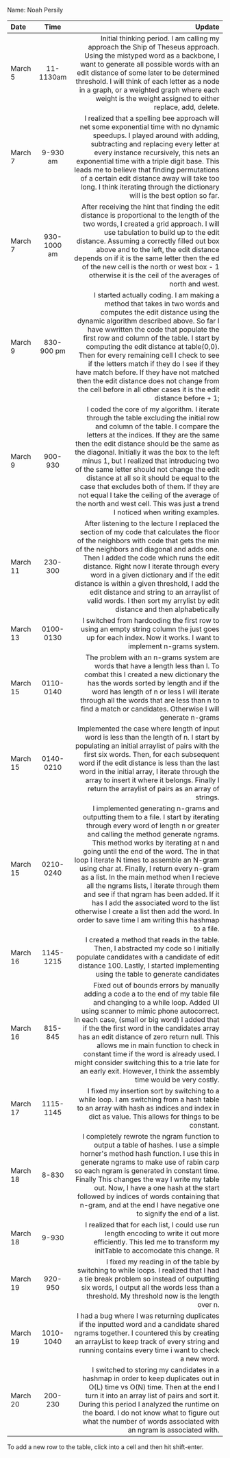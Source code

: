 Name: Noah Persily

| Date     |    Time     |                                                                                                                                                                                                                                                                                                                                                                                                                                                                                                                                                                                                                                                                                                                                                                                       Update |
|:---------|:-----------:|---------------------------------------------------------------------------------------------------------------------------------------------------------------------------------------------------------------------------------------------------------------------------------------------------------------------------------------------------------------------------------------------------------------------------------------------------------------------------------------------------------------------------------------------------------------------------------------------------------------------------------------------------------------------------------------------------------------------------------------------------------------------------------------------:|
| March 5  |  11-1130am  |                                                                                                                                                                                                                                                                                                                                                                                                                  Initial thinking period. I am calling my approach the Ship of Theseus approach. Using the mistyped word as a backbone, I want to generate all possible words with an edit distance of some later to be determined threshold. I will think of each letter as a node in a graph, or a weighted graph where each weight is the weight assigned to either replace, add, delete. |
| March 7  |  9-930 am   |                                                                                                                                                                                                                                                                                                                                                  I realized that a spelling bee approach will net some exponential time with no dynamic speedups. I played around with adding, subtracting and replacing every letter at every instance recursively, this nets an exponential time with a triple digit base. This leads me to believe that finding permutations of a certain edit distance away will take too long. I think iterating through the dictionary will is the best option so far. |
| March 7  | 930-1000 am |                                                                                                                                                                                                                                                                                                                                                             After receiving the hint that finding the edit distance is proportional to the length of the two words, I created a grid approach. I will use tabulation to build up to the edit distance. Assuming a correctly filled out box above and to the left, the edit distance depends on if it is the same letter then the ed of the new cell is the north or west box - 1 otherwise it is the ceil of the averages of north and west. |
| March 9  | 830-900 pm  |                                                                                                                                                                                                                                     I started actually coding. I am making a method that takes in two words and computes the edit distance using the dynamic algorithm described above. So far I have wwritten the code that populate the first row and column of the table. I start by computing the edit distance at table(0,0). Then for every remaining cell I check to see if the letters match if they do I see if they have match before. If they have not matched then the edit distance does not change from the cell before in all other cases it is the edit distance before + 1; |
| March 9  |   900-930   |                                                                                                                                                                                              I coded the core of my algorithm. I iterate through the table excluding the initial row and column of the table. I compare the letters at the indices. If they are the same then the edit distance should be the same as the diagonal. Initially it was the box to the left minus 1, but I realized that introducing two of the same letter should not change the edit distance at all so it should be equal to the case that excludes both of them. If they are not equal I take the ceiling of the average of the north and west cell. This was just a trend I noticed when writing examples. |
| March 11 |   230-300   |                                                                                                                                                                                                                                                                                               After listening to the lecture I replaced the section of my code that calculates the floor of the neighbors with code that gets the min of the neighbors and diagonal and adds one. Then I added the code which runs the edit distance. Right now I iterate through every word in a given dictionary and if the edit distance is within a given threshold, I add the edit distance and string to an arraylist of valid words. I then sort my arrylist by edit distance and then alphabetically |
| March 13 |  0100-0130  |                                                                                                                                                                                                                                                                                                                                                                                                                                                                                                                                                                                                                                  I switched from hardcoding the first row to using an empty string column the just goes up for each index. Now it works. I want to implement n-grams system. |
| March 15 |  0110-0140  |                                                                                                                                                                                                                                                                                                                                                                                                                                                                 The problem with an n-grams system are words that have a length less than l. To combat this I created a new dictionary the has the words sorted by length and if the word has length of n or less I will iterate through all the words that are less than n to find a match or candidates. Otherwise I will generate n-grams |
| March 15 |  0140-0210  |                                                                                                                                                                                                                                                                                                                                                                                                  Implemented the case where length of input word is less than the length of n. I start by populating an initial arraylist of pairs with the first six words. Then, for each subsequent word if the edit distance is less than the last word in the initial array, I iterate through the array to insert it where it belongs. Finally I return the arraylist of pairs as an array of strings. |
| March 15 |  0210-0240  |                                                                                                                                               I implemented generating n-grams and outputting them to a file. I start by iterating through every word of length n or greater and calling the method generate ngrams. This method works by iterating at n and going until the end of the word. The in that loop I iterate N times to assemble an N-gram using char at. Finally, I return every n-gram as a list. In the main method when I recieve all the ngrams lists, I iterate through them and see if that ngram has been added. If it has I add the associated word to the list otherwise I create a list then add the word. In order to save time I am writing this hashmap to a file. |
| March 16 |  1145-1215  |                                                                                                                                                                                                                                                                                                                                                                                                                                                                                                                                                                       I created a method that reads in the table. Then, I abstracted my code so I initially populate candidates with a candidate of edit distance 100. Lastly, I started implementing using the table to generate candidates |
| March 16 |   815-845   |                                                                                                                                                                                                                                                                 Fixed out of bounds errors by manually adding a code a to the end of my table file and changing to a while loop. Added UI using scanner to mimic phone autocorrect. In each case, (small or big word) I added that if the the first word in the candidates array has an edit distance of zero return null. This allows me in main function to check in constant time if the word is already used. I might consider switching this to a trie late for an early exit. However, I think the assembly time would be very costly. |
| March 17 |  1115-1145  |                                                                                                                                                                                                                                                                                                                                                                                                                                                                                                                                                                                                 I fixed my insertion sort by switching to a while loop. I am switching from a hash table to an array with hash as indices and index in dict as value. This allows for things to be constant. |
| March 18 |    8-830    |                                                                                                                                                                                                                                                                                                                                                         I completely rewrote the ngram function to output a table of hashes. I use a simple horner's method hash function. I use this in generate ngrams to make use of rabin carp so each ngram is generated in constant time. Finally This changes the way I write my table out. Now, I have a one hash at the start followed by indices of words containing that n-gram, and at the end I have negative one to signify the end of a list. |
| March 18 |    9-930    | I realized that for each list, I could use run length encoding to write it out more efficiently. This led me to transform my initTable to accomodate this change.                                                                                                                                                                                                                                                                                                                                                                                                                                                                                                                                                                                                                          R |
| March 19 |   920-950   |                                                                                                                                                                                                                                                                                                                                                                                                                                                                                                                                                           I fixed my reading in of the table by switching to while loops. I realized that I had a tie break problem so instead of outputting six words, I output all the words less than a threshold. My threshold now is the length over n. |
| March 19 |  1010-1040  |                                                                                                                                                                                                                                                                                                                                                                                                                                                                                                                                                I had a bug where I was returning duplicates if the inputted word and a candidate shared ngrams together. I countered this by creating an arrayList to keep track of every string and running contains every time i want to check a new word. |
| March 20 |   200-230   |                                                                                                                                                                                                                                                                                                                                                                                                                                                I switched to storing my candidates in a hashmap in order to keep duplicates out in O(L) time vs O(N) time. Then at the end I turn it into an array list of pairs and sort it. During this period I analyzed the runtime on the board. I do not know what to figure out what the number of words associated with an ngram is associated with. |


To add a new row to the table, click into a cell and then hit shift-enter.